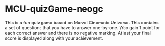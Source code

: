 # MCU-quizGame-neogc

This is a fun quiz game based on Marvel Cinematic Universe.
This contains a set of questions that you have to answer one-by-one. \Yoo gain 1 point for each correct answer and there is no negative marking.
At last your final score is displayed along with your achievement. 

